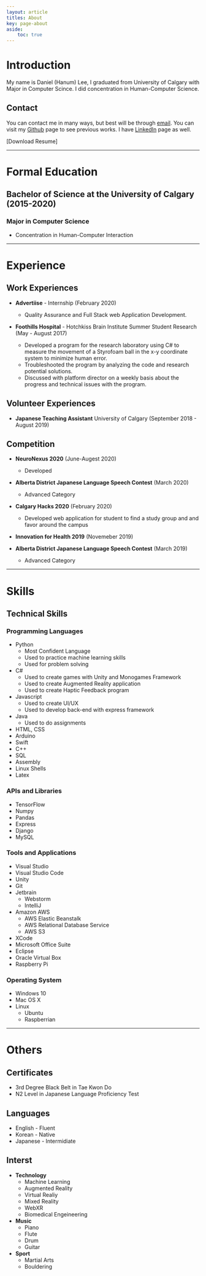```yaml
---
layout: article
titles: About
key: page-about
aside:
    toc: true
---
```


# Introduction

My name is Daniel (Hanum) Lee, I graduated from University of Calgary with Major in Computer Scince. I did concentration in Human-Computer Science.

## Contact
You can contact me in many ways, but best will be through [email](mailto:hanum.lee1@gmail.com). You can visit my [Github](https://github.com/hanum-lee) page to see previous works. I have [LinkedIn](https://www.linkedin.com/in/daniel-hanum-lee-825549187/) page as well. 

[Download Resume]

---
# Formal Education
## Bachelor of Science at the University of Calgary (2015-2020)
### Major in Computer Science
  * Concentration in Human-Computer Interaction

--- 

# Experience
## Work Experiences
* **Advertiise** - Internship (February 2020)

  * Quality Assurance and Full Stack web Application Development.

* **Foothills Hospital** - Hotchkiss Brain Institute Summer Student Research (May - August 2017)

  * Developed a program for the research laboratory using C# to measure the movement of a Styrofoam ball in the x-y coordinate system to minimize human error.
  * Troubleshooted the program by analyzing the code and research potential solutions.
  * Discussed with platform director on a weekly basis about the progress and technical issues with the program.

## Volunteer Experiences
* **Japanese Teaching Assistant** University of Calgary  (September 2018 - August 2019)


## Competition
* **NeuroNexus 2020** (June-Augest 2020)
  * Developed 
* **Alberta District Japanese Language Speech Contest** (March 2020)
  * Advanced Category
* **Calgary Hacks 2020** (February 2020)
  * Developed web application for student to find a study group and and favor around the campus
* **Innovation for Health 2019** (Novemeber 2019)

* **Alberta District Japanese Language Speech Contest** (March 2019)
  * Advanced Category

---

# Skills
## Technical Skills
### Programming Languages
* Python
  * Most Confident Language
  * Used to practice machine learning skills
  * Used for problem solving
* C#
  * Used to create games with Unity and Monogames Framework
  * Used to create Augmented Reality application
  * Used to create Haptic Feedback program
* Javascript
  * Used to create UI/UX
  * Used to develop back-end with express framework
* Java
  * Used to do assignments
* HTML, CSS
* Arduino
* Swift
* C++
* SQL
* Assembly
* Linux Shells
* Latex

### APIs and Libraries
* TensorFlow
* Numpy
* Pandas
* Express
* Django
* MySQL


### Tools and Applications
* Visual Studio
* Visual Studio Code
* Unity
* Git
* Jetbrain
  * Webstorm
  * IntelliJ
* Amazon AWS
  * AWS Elastic Beanstalk
  * AWS Relational Database Service
  * AWS S3
* XCode
* Microsoft Office Suite
* Eclipse
* Oracle Virtual Box
* Raspberry Pi

### Operating System
* Windows 10
* Mac OS X
* Linux
  * Ubuntu
  * Raspberrian

---

# Others
## Certificates
* 3rd Degree Black Belt in Tae Kwon Do
* N2 Level in Japanese Language Proficiency Test

## Languages
* English - Fluent
* Korean - Native
* Japanese - Intermidiate

## Interst
* **Technology**
  * Machine Learning
  * Augmented Reality
  * Virtual Realiy
  * Mixed Reality
  * WebXR
  * Biomedical Engeineering
* **Music**
  * Piano
  * Flute
  * Drum
  * Guitar
* **Sport**
  * Martial Arts
  * Bouldering